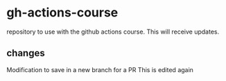 # gh-actions-course
repository to use with the github actions course.
This will receive updates.

## changes
Modification to save in a new branch for a PR
This is edited again

